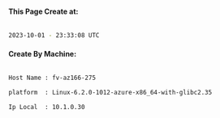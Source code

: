 
   
#### This Page Create at:

```bash

2023-10-01 - 23:33:08 UTC

```

#### Create By Machine:

```bash

Host Name : fv-az166-275

platform  : Linux-6.2.0-1012-azure-x86_64-with-glibc2.35

Ip Local  : 10.1.0.30

```

